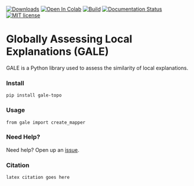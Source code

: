 [![Downloads](https://static.pepy.tech/personalized-badge/gale-topo?period=total&units=international_system&left_color=grey&right_color=blue&left_text=Downloads)](https://pepy.tech/project/gale-topo) [![Open In Colab](https://colab.research.google.com/assets/colab-badge.svg)](https://colab.research.google.com/drive/16JhR2nhm9J-9KtqmuxGsKMIGL_5c_42N?usp=sharing)
 [![Build](https://github.com/pnxenopoulos/gale/actions/workflows/build.yml/badge.svg)](https://github.com/pnxenopoulos/gale/actions/workflows/build.yml) [![Documentation Status](https://readthedocs.org/projects/pycalibrate/badge/?version=latest)](https://pycalibrate.readthedocs.io/en/latest/?badge=latest) [![MIT license](https://img.shields.io/badge/License-MIT-blue.svg)](https://github.com/pnxenopoulos/gale/blob/main/LICENSE)

# Globally Assessing Local Explanations (GALE)
GALE is a Python library used to assess the similarity of local explanations.

### Install
```
pip install gale-topo
```

### Usage
```
from gale import create_mapper
```

### Need Help?
Need help? Open up an [issue](https://github.com/pnxenopoulos/gale/issues).

### Citation

```
latex citation goes here
```
